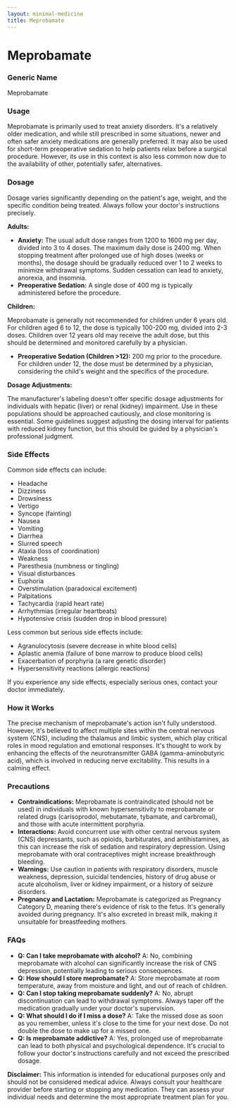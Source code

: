 ```yaml
---
layout: minimal-medicine
title: Meprobamate
---
```


# Meprobamate
### Generic Name
Meprobamate

### Usage
Meprobamate is primarily used to treat anxiety disorders.  It's a relatively older medication, and while still prescribed in some situations, newer and often safer anxiety medications are generally preferred.  It may also be used for short-term preoperative sedation to help patients relax before a surgical procedure.  However, its use in this context is also less common now due to the availability of other, potentially safer, alternatives.


### Dosage
Dosage varies significantly depending on the patient's age, weight, and the specific condition being treated.  Always follow your doctor's instructions precisely.

**Adults:**

* **Anxiety:** The usual adult dose ranges from 1200 to 1600 mg per day, divided into 3 to 4 doses.  The maximum daily dose is 2400 mg.  When stopping treatment after prolonged use of high doses (weeks or months), the dosage should be gradually reduced over 1 to 2 weeks to minimize withdrawal symptoms.  Sudden cessation can lead to anxiety, anorexia, and insomnia.
* **Preoperative Sedation:** A single dose of 400 mg is typically administered before the procedure.

**Children:**

Meprobamate is generally not recommended for children under 6 years old. For children aged 6 to 12, the dose is typically 100-200 mg, divided into 2-3 doses.  Children over 12 years old may receive the adult dose, but this should be determined and monitored carefully by a physician.

* **Preoperative Sedation (Children >12):** 200 mg prior to the procedure.  For children under 12, the dose must be determined by a physician, considering the child's weight and the specifics of the procedure.

**Dosage Adjustments:**

The manufacturer's labeling doesn't offer specific dosage adjustments for individuals with hepatic (liver) or renal (kidney) impairment.  Use in these populations should be approached cautiously, and close monitoring is essential.  Some guidelines suggest adjusting the dosing interval for patients with reduced kidney function, but this should be guided by a physician's professional judgment.


### Side Effects
Common side effects can include:

* Headache
* Dizziness
* Drowsiness
* Vertigo
* Syncope (fainting)
* Nausea
* Vomiting
* Diarrhea
* Slurred speech
* Ataxia (loss of coordination)
* Weakness
* Paresthesia (numbness or tingling)
* Visual disturbances
* Euphoria
* Overstimulation (paradoxical excitement)
* Palpitations
* Tachycardia (rapid heart rate)
* Arrhythmias (irregular heartbeats)
* Hypotensive crisis (sudden drop in blood pressure)

Less common but serious side effects include:

* Agranulocytosis (severe decrease in white blood cells)
* Aplastic anemia (failure of bone marrow to produce blood cells)
* Exacerbation of porphyria (a rare genetic disorder)
* Hypersensitivity reactions (allergic reactions)

If you experience any side effects, especially serious ones, contact your doctor immediately.


### How it Works
The precise mechanism of meprobamate's action isn't fully understood. However, it's believed to affect multiple sites within the central nervous system (CNS), including the thalamus and limbic system, which play critical roles in mood regulation and emotional responses. It's thought to work by enhancing the effects of the neurotransmitter GABA (gamma-aminobutyric acid), which is involved in reducing nerve excitability. This results in a calming effect.


### Precautions
* **Contraindications:** Meprobamate is contraindicated (should not be used) in individuals with known hypersensitivity to meprobamate or related drugs (carisoprodol, mebutamate, tybamate, and carbromal), and those with acute intermittent porphyria.
* **Interactions:** Avoid concurrent use with other central nervous system (CNS) depressants, such as opioids, barbiturates, and antihistamines, as this can increase the risk of sedation and respiratory depression.  Using meprobamate with oral contraceptives might increase breakthrough bleeding.
* **Warnings:** Use caution in patients with respiratory disorders, muscle weakness, depression, suicidal tendencies, history of drug abuse or acute alcoholism, liver or kidney impairment, or a history of seizure disorders.
* **Pregnancy and Lactation:** Meprobamate is categorized as Pregnancy Category D, meaning there's evidence of risk to the fetus.  It's generally avoided during pregnancy. It's also excreted in breast milk, making it unsuitable for breastfeeding mothers.


### FAQs

* **Q: Can I take meprobamate with alcohol?** A: No, combining meprobamate with alcohol can significantly increase the risk of CNS depression, potentially leading to serious consequences.
* **Q: How should I store meprobamate?** A: Store meprobamate at room temperature, away from moisture and light, and out of reach of children.
* **Q: Can I stop taking meprobamate suddenly?** A: No, abrupt discontinuation can lead to withdrawal symptoms. Always taper off the medication gradually under your doctor's supervision.
* **Q: What should I do if I miss a dose?** A: Take the missed dose as soon as you remember, unless it's close to the time for your next dose.  Do not double the dose to make up for a missed one.
* **Q: Is meprobamate addictive?** A:  Yes, prolonged use of meprobamate can lead to both physical and psychological dependence.  It's crucial to follow your doctor's instructions carefully and not exceed the prescribed dosage.


**Disclaimer:** This information is intended for educational purposes only and should not be considered medical advice. Always consult your healthcare provider before starting or stopping any medication.  They can assess your individual needs and determine the most appropriate treatment plan for you.
